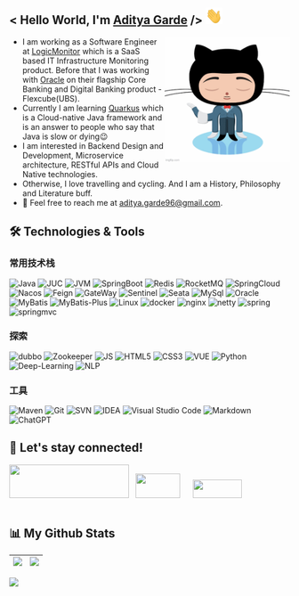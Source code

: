 <h2> < Hello World, I'm <a href="https://www.linkedin.com/in/adityagarde/" target="_blank"> Aditya Garde</a> /> <img src="https://raw.githubusercontent.com/ABSphreak/ABSphreak/master/gifs/Hi.gif" width="30" height="30">  </h2>
    <img align='right' src='https://raw.githubusercontent.com/adityagarde/adityagarde/main/resources/git.gif' width="225" height="225">
    
- I am working as a Software Engineer at <a href="https://www.logicmonitor.com/" target="_blank"> LogicMonitor</a> which is a SaaS based IT Infrastructure Monitoring product. Before that I was working with <a href="https://www.oracle.com/in/industries/financial-services/" target="_blank"> Oracle</a> on their flagship Core Banking and Digital Banking product - Flexcube(UBS).
- Currently I am learning <a href="https://github.com/quarkusio" target="_blank"> Quarkus</a> which is a Cloud-native Java framework and is an answer to people who say that Java is slow or dying😉
- I am interested in Backend Design and Development, Microservice architecture, RESTful APIs and Cloud Native technologies.
- Otherwise, I love travelling and cycling. And I am a History, Philosophy and Literature buff.
- 📩 Feel free to reach me at aditya.garde96@gmail.com.

<h2>🛠️ Technologies & Tools</h2>
<h3>常用技术栈</h3>
 
<img src="https://img.shields.io/badge/Java-%2314354c.svg?logo=Java&logoColor=white&style=flat" alt="Java" /> <img src="https://img.shields.io/badge/JUC-%2314354c.svg?logo=Java&logoColor=white&style=flat" alt="JUC" /> 
<img src="https://img.shields.io/badge/JVM-%2314354c.svg?logo=Java&logoColor=white&style=flat" alt="JVM" /> 
<img src="https://img.shields.io/badge/SpringBoot-%2314354c.svg?logo=SpringBoot&logoColor=white&style=flat" alt="SpringBoot" /> 
<img src="https://img.shields.io/badge/Redis-%23a51f17.svg?logo=redis&logoColor=white&style=flat" alt="Redis" />
<img src="https://img.shields.io/badge/RocketMQ-%23a51f17.svg?logo=Apache RocketMQ&logoColor=white&style=flat" alt="RocketMQ" /> 
<img src="https://img.shields.io/badge/SpringCloud-%23a51f17.svg?logo=SonarCloud&logoColor=white&style=flat" alt="SpringCloud" />
<img src="https://img.shields.io/badge/Nacos-%2314354c.svg?logo=Nacos&logoColor=white&style=flat" alt="Nacos" />
<img src="https://img.shields.io/badge/Feign-%2314354c.svg?logo=Feign&logoColor=white&style=flat" alt="Feign" />
<img src="https://img.shields.io/badge/GateWay-%2314354c.svg?logo=GateWay&logoColor=white&style=flat" alt="GateWay" />
<img src="https://img.shields.io/badge/Sentinel-%2314354c.svg?logo=Sentinel&logoColor=white&style=flat" alt="Sentinel" />
<img src="https://img.shields.io/badge/Seata-%2314354c.svg?logo=Seata&logoColor=white&style=flat" alt="Seata" />
<img src="https://img.shields.io/badge/MySql-%2314354c.svg?logo=MySql&logoColor=white&style=flat" alt="MySql" />
<img src="https://img.shields.io/badge/Oracle-%2314354c.svg?logo=Oracle&logoColor=white&style=flat" alt="Oracle" />
<img src="https://img.shields.io/badge/MyBatis-%2314354c.svg?logo=MyBatis&logoColor=white&style=flat" alt="MyBatis" />
<img src="https://img.shields.io/badge/MyBatis-Plus-%2314354c.svg?logo=MyBatis-Plus&logoColor=white&style=flat" alt="MyBatis-Plus" />
<img src="https://img.shields.io/badge/Linux-%23fcc624.svg?logo=linux&logoColor=white&style=flat" alt="Linux" />
<img src="https://img.shields.io/badge/docker-%2314354c.svg?logo=docker&logoColor=white&style=flat" alt="docker" />
<img src="https://img.shields.io/badge/nginx-%23009639.svg?style=flat&logo=nginx&logoColor=white" alt="nginx" />
<img src="https://img.shields.io/badge/netty-%2314354c.svg?logo=netty&logoColor=white&style=flat" alt="netty" />
<img src="https://img.shields.io/badge/spring-%2314354c.svg?logo=spring&logoColor=white&style=flat" alt="spring" />
<img src="https://img.shields.io/badge/springmvc-%2314354c.svg?logo=springmvc&logoColor=white&style=flat" alt="springmvc" />
  
<h3>探索</h3>

<img src="https://img.shields.io/badge/dubbo-%2314354c.svg?logo=dubbo&logoColor=white&style=flat" alt="dubbo"/> <img src="https://img.shields.io/badge/Zookeeper-%2314354c.svg?logo=Zookeeper&logoColor=white&style=flat" alt="Zookeeper" />
<img src="https://img.shields.io/badge/JavaScript-%23323330.svg?style=flat&logo=javascript&logoColor=%23F7DF1E" alt="JS" />
<img src="https://img.shields.io/badge/HTML5-%23e34f26.svg?logo=html5&logoColor=white&style=flat" alt="HTML5" />
<img src="https://img.shields.io/badge/CSS3-%231572b6.svg?logo=css3&logoColor=white&style=flat" alt="CSS3" />
<img src="https://img.shields.io/badge/Vue.js-%2314354c.svg?logo=Vue.js&logoColor=white&style=flat" alt="VUE" />
<img src="https://img.shields.io/badge/Python-%2314354c.svg?logo=Python&logoColor=white&style=flat" alt="Python" />
<img src="https://img.shields.io/badge/DL-%2314354c.svg?logo=DL&logoColor=white&style=flat" alt="Deep-Learning" />
<img src="https://img.shields.io/badge/NLP-%2314354c.svg?logo=NLP&logoColor=white&style=flat" alt="NLP" />
  
<h3>工具</h3>

<img src="https://img.shields.io/badge/Maven-%23FA0F00.svg?style=flat&logo=Maven&logoColor=white" alt="Maven" /> <img src="https://img.shields.io/badge/git-%23d22128.svg?logo=git&logoColor=white&style=flat" alt="Git" />
<img src="https://img.shields.io/badge/Subversion-%23d22128.svg?logo=Subversion&logoColor=white&style=flat" alt="SVN" />
<img src="https://img.shields.io/badge/IDEA-%23FA0F00.svg?style=flat&logo=IDEA&logoColor=white" alt="IDEA" />
<img src="https://img.shields.io/badge/VS%20Code-0078d7.svg?style=flat&logo=visual-studio-code&logoColor=white" alt="Visual Studio Code" />
<img src="https://img.shields.io/badge/Markdown-%23000000.svg?style=flat&logo=markdown&logoColor=white" alt="Markdown" />
<img src="https://img.shields.io/badge/ChatGPT-%23000000.svg?style=flat&logo=openai&logoColor=white" alt="ChatGPT" />
  
      
<h2>🤝 Let's stay connected!</h2>
<a href="mailto:zhanyuhaocs@qq.com" target="_blank"><img src="https://rescdn.qqmail.com/zh_CN/htmledition/images/logo/logo_0_0@2X1f1937.png" style="margin: 0 auto;" width=215px height=60px /></a>   &nbsp;  <a href="https://blog.csdn.net/idefined?type=blog" target="_blank"><img src="https://img-home.csdnimg.cn/images/20201124032511.png" width=80px height=44px style="margin: 0 auto;" /></a>   &nbsp; &nbsp;&nbsp;   <a href="https://leetcode.cn/u/bestwell/" target="_blank"><img src="https://static.leetcode.cn/cn-mono-assets/production/assets/logo-dark-cn.4c5e285b.svg" width=88px height=33px style="margin: 0 auto;"/></a>
<br/>
<br/>

 
## 📊 My Github Stats
![](https://github-readme-stats.vercel.app/api?username=zhanyha&&show_icons=true&count_private=true&title_color=72A6FD&icon_color=bb2acf&text_color=38BDAD&bg_color=FFFFFF00)|![](https://github-readme-stats.vercel.app/api/top-langs/?username=zhanyha&layout=compact&theme=tokyonight&hide=php&langs_count=8&bg_color=FFFFFF00)|
|-|-|
![](https://activity-graph.herokuapp.com/graph?username=zhanyha&theme=redical&bg_color=ffffff00&color=38BDAD&title_color=72A6FD)
<!-- blackkspydo -->
<!-- zhanyha -->
<!-- ![github contribution grid snake animation](https://raw.githubusercontent.com/blackkspydo/blackkspydo/output/github-contribution-grid-snake-dark.svg#gh-dark-mode-only)![github contribution grid snake animation](https://raw.githubusercontent.com/blackkspydo/blackkspydo/output/github-contribution-grid-snake.svg#gh-light-mode-only) -->


